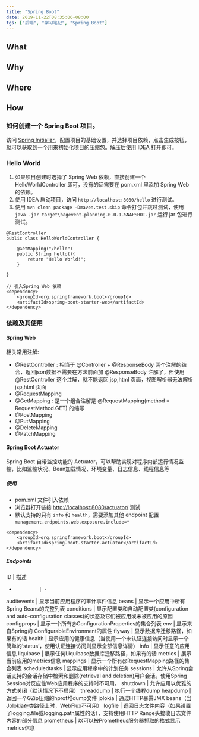 ```yaml
---
title: "Spring Boot"
date: 2019-11-22T08:35:06+08:00
tgs: ["后端", "学习笔记", "Spring Boot"]
---
```


## What

## Why

## Where

## How

### 如何创建一个 Spring Boot 项目。
访问 [Spring Initializr](https://start.spring.io/)，配置项目的基础设置，并选择项目依赖，点击生成按钮，就可以获取到一个用来初始化项目的压缩包。解压后使用 IDEA 打开即可。

### Hello World
1. 如果项目创建时选择了 Spring Web 依赖，直接创建一个 HelloWorldController 即可，没有的话需要在 pom.xml 里添加 Spring Web 的依赖。
2. 使用 IDEA 启动项目，访问 `http://localhost:8080/hello` 进行测试。
3. 使用 `mvn clean package -Dmaven.test.skip` 命令打包并跳过测试，使用 `java -jar target\bagevent-planning-0.0.1-SNAPSHOT.jar` 运行 jar 包进行测试。

```
@RestController
public class HelloWorldController {

    @GetMapping("/hello")
    public String hello(){
        return "Hello World!";
    }

}
```

```
// 引入Spring Web 依赖
<dependency>
	<groupId>org.springframework.boot</groupId>
	<artifactId>spring-boot-starter-web</artifactId>
</dependency>
```

### 依赖及其使用
#### Spring Web
相关常用注解:
- @RestController : 相当于 @Controller + @ResponseBody 两个注解的结合，返回json数据不需要在方法前面加 @ResponseBody 注解了，但使用 @RestController 这个注解，就不能返回 jsp,html 页面，视图解析器无法解析 jsp,html 页面
- @RequestMapping
- @GetMapping : 是一个组合注解是 @RequestMapping(method = RequestMethod.GET) 的缩写
- @PostMapping
- @PutMapping
- @DeleteMapping
- @PatchMapping

#### Spring Boot Actuator
Spring Boot 自带监控功能的 Actuator，可以帮助实现对程序内部运行情况监控，比如监控状况、Bean加载情况、环境变量、日志信息、线程信息等

##### 使用
- pom.xml 文件引入依赖
- 浏览器打开链接 [http://localhost:8080/actuator/](http://localhost:8080/actuator/) 测试
- 默认支持的只有 `info` 和 `health`，需要添加其他 endpoint 配置 `management.endpoints.web.exposure.include=*`

```
<dependency>
    <groupId>org.springframework.boot</groupId>
    <artifactId>spring-boot-starter-actuator</artifactId>
</dependency>
```

##### Endpoints
ID             | 描述
-              | -
auditevents    | 显示当前应用程序的审计事件信息
beans          | 显示一个应用中所有Spring Beans的完整列表
conditions     | 显示配置类和自动配置类(configuration and auto-configuration classes)的状态及它们被应用或未被应用的原因
configprops    | 显示一个所有@ConfigurationProperties的集合列表
env            | 显示来自Spring的 ConfigurableEnvironment的属性
flyway         | 显示数据库迁移路径，如果有的话
health         | 显示应用的健康信息（当使用一个未认证连接访问时显示一个简单的’status’，使用认证连接访问则显示全部信息详情）
info           | 显示任意的应用信息
liquibase      | 展示任何Liquibase数据库迁移路径，如果有的话
metrics        | 展示当前应用的metrics信息
mappings       | 显示一个所有@RequestMapping路径的集合列表
scheduledtasks | 显示应用程序中的计划任务
sessions       | 允许从Spring会话支持的会话存储中检索和删除(retrieval and deletion)用户会话。使用Spring Session对反应性Web应用程序的支持时不可用。
shutdown       | 允许应用以优雅的方式关闭（默认情况下不启用）
threaddump     | 执行一个线程dump
heapdump       | 返回一个GZip压缩的hprof堆dump文件
jolokia        | 通过HTTP暴露JMX beans（当Jolokia在类路径上时，WebFlux不可用）
logfile        | 返回日志文件内容（如果设置了logging.file或logging.path属性的话），支持使用HTTP Range头接收日志文件内容的部分信息
prometheus     | 以可以被Prometheus服务器抓取的格式显示metrics信息
